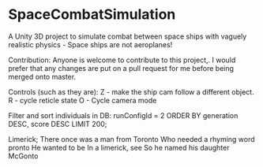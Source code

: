 # SpaceCombatSimulation
A Unity 3D project to simulate combat between space ships with vaguely realistic physics - Space ships are not aeroplanes!

Contribution:
Anyone is welcome to contribute to this project,. I would prefer that any changes are put on a pull request for me before being merged onto master.

Controls (such as they are):
Z - make the ship cam follow a different object.
R - cycle reticle state
O - Cycle camera mode

Filter and sort individuals in DB:
    runConfigId = 2 ORDER BY generation DESC, score DESC LIMIT 200;

Limerick;
There once was a man from Toronto
Who needed a rhyming word pronto
He wanted to be 
In a limerick, see
So he named his daughter McGonto